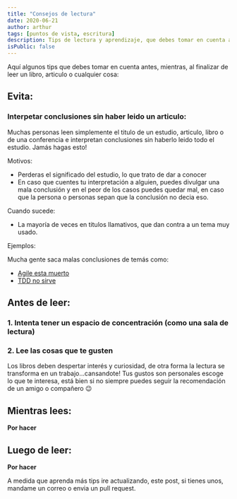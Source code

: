 ```yaml
---
title: "Consejos de lectura"
date: 2020-06-21
author: arthur
tags: [puntos de vista, escritura]
description: Tips de lectura y aprendizaje, que debes tomar en cuenta antes, mientras, al finalizar de leer un libro, articulo o cualquier cosa
isPublic: false
---
```


Aquí algunos tips que debes tomar en cuenta antes, mientras, al finalizar de leer un libro, articulo o cualquier cosa:

## Evita:

### Interpetar conclusiones sin haber leido un articulo:

Muchas personas leen simplemente el titulo de un estudio, articulo, libro o de una conferencia e interpretan conclusiones sin haberlo leido todo el estudio. Jamás hagas esto!

Motivos:

- Perderas el significado del estudio, lo que trato de dar a conocer
- En caso que cuentes tu interpretación a alguien, puedes divulgar una mala conclusión y en el peor de los casos puedes quedar mal, en caso que la persona o personas sepan que la conclusión no decia eso.

Cuando sucede:

- La mayoría de veces en titulos llamativos, que dan contra a un tema muy usado.

Ejemplos:

Mucha gente saca malas conclusiones de temás como:

- [Agile esta muerto](https://www.youtube.com/watch?v=a-BOSpxYJ9M&t=1453s)
- [TDD no sirve](/post/tdd-no-sirve!)

## Antes de leer:

### 1. Intenta tener un espacio de concentración (como una sala de lectura)

### 2. Lee las cosas que te gusten

Los libros deben despertar interés y curiosidad, de otra forma la lectura se transforma en un trabajo...cansandote! Tus gustos son personales escoge lo que te interesa, está bien si no siempre puedes seguir la recomendación de un amigo o compañero 😉

## Mientras lees:

**Por hacer**

## Luego de leer:

**Por hacer**

A medida que aprenda más tips ire actualizando, este post, si tienes unos, mandame un correo o envia un pull request.
